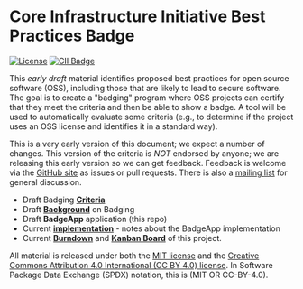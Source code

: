 # Core Infrastructure Initiative Best Practices Badge

[![License](http://img.shields.io/:license-mit-blue.svg?style=flat-square)](http://badges.mit-license.org)
[![CII Badge](https://secret-retreat-6638.herokuapp.com/projects/1/badge)](https://secret-retreat-6638.herokuapp.com/projects/1)

This *early* *draft* material identifies proposed best practices
for open source software (OSS), including those that are likely to lead
to secure software.
The goal is to create a "badging" program where OSS projects
can certify that they meet the
criteria and then be able to show a badge.
A tool will be used to automatically evaluate some criteria (e.g., to determine if the project uses an
OSS license and identifies it in a standard way).

This is a very early version of this document;
we expect a number of changes.
This version of the criteria is *NOT* endorsed by anyone;
we are releasing this early version so we can get feedback.
Feedback is welcome via the [GitHub site](https://github.com/linuxfoundation/cii-best-practices-badge) as issues or pull requests.
There is also a [mailing list](https://lists.coreinfrastructure.org/mailman/listinfo/cii-badges) for general discussion.

* Draft Badging **[Criteria](./doc/criteria.md)**
* Draft **[Background](./doc/background.md)** on Badging
* Draft **BadgeApp** application (this repo)
* Current **[implementation](./doc/implementation.md)**  - notes about the BadgeApp implementation
* Current **[Burndown](https://burndown.io/#linuxfoundation/cii-best-practices-badge/1)** and **[Kanban Board](https://waffle.io/linuxfoundation/cii-best-practices-badge)** of this project.

All material is released under both the [MIT license](./LICENSE)
and the
[Creative Commons Attribution 4.0 International (CC BY 4.0) license](https://creativecommons.org/licenses/by/4.0/).
In Software Package Data Exchange (SPDX) notation, this is (MIT OR CC-BY-4.0).
